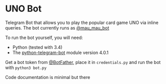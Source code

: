 # UNO Bot
Telegram Bot that allows you to play the popular card game UNO via inline queries. The bot currently runs as [@mau_mau_bot](http://telegram.me/mau_mau_bot)

To run the bot yourself, you will need: 
- Python (tested with 3.4)
- The [python-telegram-bot](https://github.com/python-telegram-bot/python-telegram-bot) module version 4.0.1

Get a bot token from [@BotFather](http://telegram.me/BotFather), place it in `credentials.py` and run the bot with `python3 bot.py`

Code documentation is minimal but there
